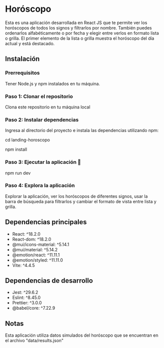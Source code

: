 # Horóscopo

Esta es una aplicación desarrollada en React JS que te permite ver los horóscopos de todos los signos y filtrarlos por nombre. También puedes ordenarlos alfabéticamente o por fecha y elegir entre verlos en formato lista o grilla. El primer elemento de la lista o grilla muestra el horóscopo del día actual y está destacado.

## Instalación

### Prerrequisitos

Tener Node.js y npm instalados en tu máquina.

### Paso 1: Clonar el repositorio

Clona este repositorio en tu máquina local

### Paso 2: Instalar dependencias

Ingresa al directorio del proyecto e instala las dependencias utilizando npm:

cd landing-horoscopo

npm install

### Paso 3: Ejecutar la aplicación 🚀
npm run dev

### Paso 4: Explora la aplicación
Explorar la aplicación, ver los horóscopos de diferentes signos, usar la barra de búsqueda para filtrarlos y cambiar el formato de vista entre lista y grilla.

## Dependencias principales

- React: ^18.2.0
- React-dom: ^18.2.0
- @mui/icons-material: ^5.14.1
- @mui/material: ^5.14.2
- @emotion/react: ^11.11.1
- @emotion/styled: ^11.11.0
- Vite: ^4.4.5

## Dependencias de desarrollo

- Jest: ^29.6.2
- Eslint: ^8.45.0
- Prettier: ^3.0.0
- @babel/core: ^7.22.9

## Notas

Esta aplicación utiliza datos simulados del horóscopo que se encuentran en el archivo "data/results.json"